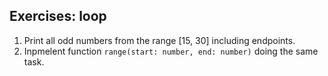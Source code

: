 ## Exercises: loop

1. Print all odd numbers from the range [15, 30] including endpoints.
2. Inpmelent function `range(start: number, end: number)` doing the same task.
